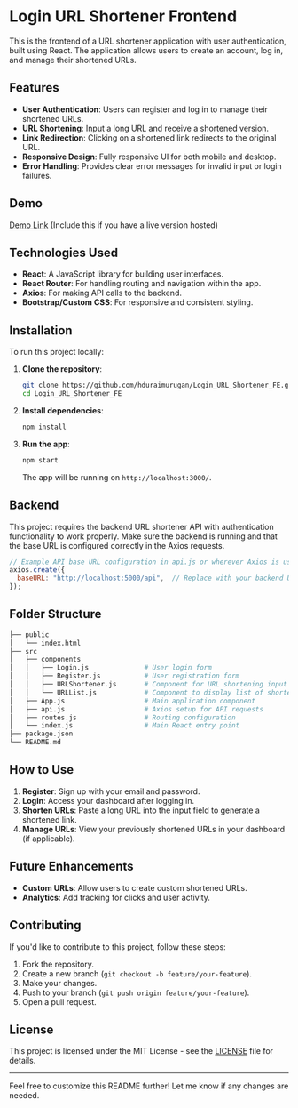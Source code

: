 

# Login URL Shortener Frontend

This is the frontend of a URL shortener application with user authentication, built using React. The application allows users to create an account, log in, and manage their shortened URLs.

## Features

- **User Authentication**: Users can register and log in to manage their shortened URLs.
- **URL Shortening**: Input a long URL and receive a shortened version.
- **Link Redirection**: Clicking on a shortened link redirects to the original URL.
- **Responsive Design**: Fully responsive UI for both mobile and desktop.
- **Error Handling**: Provides clear error messages for invalid input or login failures.

## Demo

[Demo Link](https://login-url-shortener-fe.vercel.app/) (Include this if you have a live version hosted)

## Technologies Used

- **React**: A JavaScript library for building user interfaces.
- **React Router**: For handling routing and navigation within the app.
- **Axios**: For making API calls to the backend.
- **Bootstrap/Custom CSS**: For responsive and consistent styling.

## Installation

To run this project locally:

1. **Clone the repository**:
    ```bash
    git clone https://github.com/hduraimurugan/Login_URL_Shortener_FE.git
    cd Login_URL_Shortener_FE
    ```

2. **Install dependencies**:
    ```bash
    npm install
    ```

3. **Run the app**:
    ```bash
    npm start
    ```

   The app will be running on `http://localhost:3000/`.

## Backend

This project requires the backend URL shortener API with authentication functionality to work properly. Make sure the backend is running and that the base URL is configured correctly in the Axios requests.

```js
// Example API base URL configuration in api.js or wherever Axios is used
axios.create({
  baseURL: "http://localhost:5000/api",  // Replace with your backend URL
});
```

## Folder Structure

```bash
├── public
│   └── index.html
├── src
│   ├── components
│   │   ├── Login.js              # User login form
│   │   ├── Register.js           # User registration form
│   │   ├── URLShortener.js       # Component for URL shortening input
│   │   └── URLList.js            # Component to display list of shortened URLs
│   ├── App.js                    # Main application component
│   ├── api.js                    # Axios setup for API requests
│   ├── routes.js                 # Routing configuration
│   └── index.js                  # Main React entry point
├── package.json
└── README.md
```

## How to Use

1. **Register**: Sign up with your email and password.
2. **Login**: Access your dashboard after logging in.
3. **Shorten URLs**: Paste a long URL into the input field to generate a shortened link.
4. **Manage URLs**: View your previously shortened URLs in your dashboard (if applicable).

## Future Enhancements

- **Custom URLs**: Allow users to create custom shortened URLs.
- **Analytics**: Add tracking for clicks and user activity.

## Contributing

If you'd like to contribute to this project, follow these steps:

1. Fork the repository.
2. Create a new branch (`git checkout -b feature/your-feature`).
3. Make your changes.
4. Push to your branch (`git push origin feature/your-feature`).
5. Open a pull request.

## License

This project is licensed under the MIT License - see the [LICENSE](LICENSE) file for details.

---

Feel free to customize this README further! Let me know if any changes are needed.
